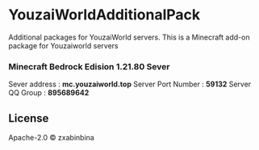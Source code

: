 # YouzaiWorldAdditionalPack
Additional packages for YouzaiWorld servers.
This is a Minecraft add-on package for Youzaiworld servers

### Minecraft Bedrock Edision 1.21.80 Sever
Sever address : **mc.youzaiworld.top**
Server Port Number : **59132**
Server QQ Group : **895689642**

## License

Apache-2.0 © zxabinbina